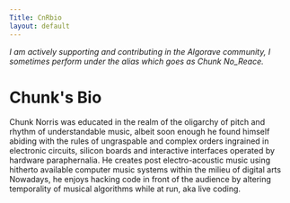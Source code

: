 ```yaml
---
Title: CnRbio
layout: default
---
```

_I am actively supporting and contributing in the Algorave community, I sometimes perform under the alias which goes as Chunk No_Reace._

# Chunk's Bio
Chunk Norris was educated in the realm of the oligarchy of pitch and rhythm of understandable music, albeit soon enough he found himself abiding with the rules of ungraspable and complex orders ingrained in electronic circuits, silicon boards and interactive interfaces operated by hardware paraphernalia. He creates post electro-acoustic music using hitherto available computer music systems within the milieu of digital arts Nowadays, he enjoys hacking code in front of the audience by altering temporality of musical algorithms while at run, aka live coding.